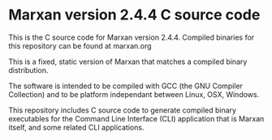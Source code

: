 # Marxan version 2.4.4 C source code

This is the C source code for Marxan version 2.4.4. Compiled binaries for this repository can be found at marxan.org

This is a fixed, static version of Marxan that matches a compiled binary distribution.

The software is intended to be compiled with GCC (the GNU Compiler Collection) and to be platform independant between Linux, OSX, Windows.

This repository includes C source code to generate compiled binary executables for the Command Line Interface (CLI) application that is Marxan itself, and some related CLI applications.
